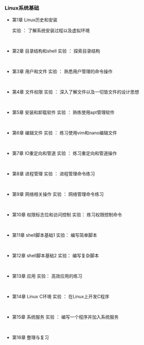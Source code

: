 ### Linux系统基础

* 第1章 Linux历史和安装

    实验 ： 了解系统安装过程以及虚拟环境

<br>


* 第2章 目录结构和shell
    实验 ： 探索目录结构

<br>



* 第3章 用户和文件
    实验 ： 熟悉用户管理的命令操作

<br>



* 第4章 文件权限
    实验 ： 深入了解文件以及一切皆文件的设计思想

<br>



* 第5章 安装和卸载软件
    实验 ： 熟练使用apt管理软件

<br>


* 第6章 编辑文件
    实验 ： 练习使用vim和nano编辑文件

<br>

* 第7章 IO重定向和管道
    实验 ： 练习重定向和管道操作


<br>


* 第8章 进程管理
    实验 ： 进程管理命令练习

<br>



* 第9章 网络相关操作
    实验 ： 网络管理命令练习


<br>


* 第10章 权限标志位和访问控制
    实验： 练习权限控制命令


<br>


* 第11章 shell脚本基础1
    实验： 编写简单脚本


<br>


* 第12章 shell脚本基础2
    实验： 编写复杂脚本

<br>


* 第13章 应用
    实验： 高效应用的练习

<br>


* 第14章 Linux C环境
    实验 ： 在Linux上开发C程序

<br>


* 第15章 系统服务
    实验 ： 编写一个程序并加入系统服务

<br>


* 第16章 整理与复习

